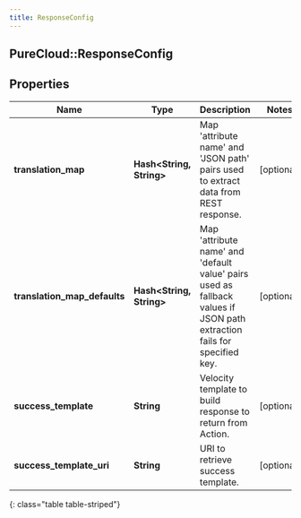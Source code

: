 ```yaml
---
title: ResponseConfig
---
```

## PureCloud::ResponseConfig

## Properties

|Name | Type | Description | Notes|
|------------ | ------------- | ------------- | -------------|
| **translation_map** | **Hash&lt;String, String&gt;** | Map &#39;attribute name&#39; and &#39;JSON path&#39; pairs used to extract data from REST response. | [optional] |
| **translation_map_defaults** | **Hash&lt;String, String&gt;** | Map &#39;attribute name&#39; and &#39;default value&#39; pairs used as fallback values if JSON path extraction fails for specified key. | [optional] |
| **success_template** | **String** | Velocity template to build response to return from Action. | [optional] |
| **success_template_uri** | **String** | URI to retrieve success template. | [optional] |
{: class="table table-striped"}


